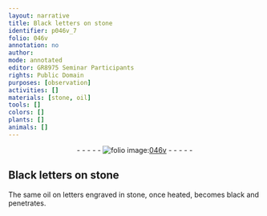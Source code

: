 ```yaml
---
layout: narrative
title: Black letters on stone
identifier: p046v_7
folio: 046v
annotation: no
author:
mode: annotated
editor: GR8975 Seminar Participants
rights: Public Domain
purposes: [observation]
activities: []
materials: [stone, oil]
tools: []
colors: []
plants: []
animals: []
---
```


 <div class="folio" align="center">- - - - - <a href="http://gallica.bnf.fr/ark:/12148/btv1b10500001g/f98.image" target="_blank"><img src="https://cu-mkp.github.io/GR8975-edition/assets/photo-icon.png" alt="folio image: " style="display:inline-block; margin-bottom:-3px;"/>046v</a> - - - - - </div>  

## Black letters on <span class="material">stone</span>

 
The same <span class="material">oil</span> on letters engraved in <span class="material">stone</span>, once heated, becomes black and penetrates.
 